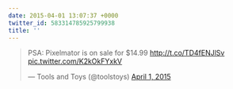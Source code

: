 ```yaml
---
date: 2015-04-01 13:07:37 +0000
twitter_id: 583314785925799938
title: ''
---
```


<blockquote class="twitter-tweet"><p lang="en" dir="ltr">PSA: Pixelmator is on sale for $14.99 <a href="http://t.co/TD4fENJlSv">http://t.co/TD4fENJlSv</a> <a href="http://t.co/K2kOkFYxkV">pic.twitter.com/K2kOkFYxkV</a></p>&mdash; Tools and Toys (@toolstoys) <a href="https://twitter.com/toolstoys/status/583295816959455232?ref_src=twsrc%5Etfw">April 1, 2015</a></blockquote>
<script async src="https://platform.twitter.com/widgets.js" charset="utf-8"></script>
